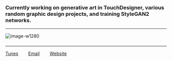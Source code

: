 ### Currently working on generative art in **TouchDesigner**, various random graphic design projects, and training StyleGAN2 networks.  
---
![image-w1280](https://user-images.githubusercontent.com/21958992/129188979-09645ffc-30be-4a41-b92c-f8dc9f7a0360.png)
### 
---
[Tunes](https://www.youtube.com/watch?v=i2eYo433JRA) &nbsp;&nbsp;&nbsp;&nbsp;&nbsp;&nbsp; [Email](mailto:miles@outlook.at) &nbsp;&nbsp;&nbsp;&nbsp;&nbsp;&nbsp; [Website](https://mo.tc)




